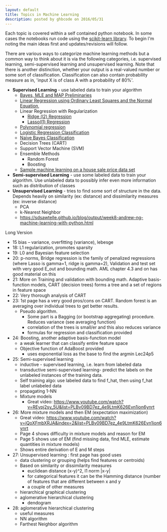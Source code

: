 ```yaml
---
layout: default
title: Topics in Machine Learning
description: posted by ghbcode on 2016/05/31
---
```



Each topic is covered within a self contained python notebook. In some cases the notebooks run code using the [scikit-learn library](http://scikit-learn.org/stable/modules/classes.html). To begin I'm noting the main ideas first and updates/revisions will follow.

There are various ways to categorize machine learning methods but a common way to think about it is via the following  categories, i.e. supervised learning, semi-supervised learning and unsupervised learning. Note that there is another distinction, whether your output is a real-valued number or some sort of classification. Classification can also contain probability measure as in, 'input X is of class A with a probability of 80%'.

* **Supervised Learning** - use labeled data to train your algorithm
  * [Bayes, MLE and MAP Preliminaries](/website/notebooks/Bayes-MLE-MAP.html)
  * [Linear Regression using Ordinary Least Squares and the Normal Equation](/website/notebooks/linear-regression-ols-normal-equation.html), 
  * Linear Regression with Regularization
    * [Ridge (l2) Regression](/website/notebooks/Ridge-regression.html)
    * [Lasso(l1) Regression](/website/notebooks/Lasso-l1-regression.html)
  * [Polynomial regression](/website/notebooks/polynomial-regression.html)
  * [Logistic Regression Classification](/website/notebooks/logistic-regression-classification.html)
  * [Naive Bayes Classification](/website/notebooks/Naive-bayes.html)
  * Decision Trees (CART)
  * Support Vector Machine (SVM)
  * Ensemble Methods
    * Random Forest
    * Boosting
  * [Sample machine learning on a house sale price data set](/website/notebooks/ml_house_sale_price.html)
* **Semi-supervised Learning** - use some labeled data to train your algorithm. Use unlabeled data to possibly infer even more information such as distribution of classes
* **Unsupervised Learning** - tries to find some sort of structure in the data. Depends heavily on similarity (ex: distance) and dissimilarity measures (ex: inverse distance)
  * PCA
  * k-Nearest Neighbor
  * https://sdsawtelle.github.io/blog/output/week8-andrew-ng-machine-learning-with-python.html


Long Version
* 15 bias – variance, overfitting (variance), lebesge
* 18: L1 regularization, promotes sparsity
* 19: L0 and Bayesian feature selection
* 20: p-norms, Bridge regression is the family of penalized regressions (where Lasso is gamma=1, ridge is gamma=2), Validation and test set with very good E_out and bounding math. AML chapter 4.3 and on has good material on this
* 21: More on Training and validation with bounding math. Adaptive basis-function models, CART (decision trees) forms a tree and a set of regions in feature space
* 22: Very thorough analysis of CART
* 23: 1st page has a very good pros/cons on CART. Random forest is an averaging over individual trees to get better results. 
  * Pseudo algorithm. 
    * Some part is a Bagging (or bootstrap aggregating) procedure. Reduces variance (see averaging function)
    * correlation of the trees is small/er and this also reduces variance
    * formulas for regression and classification provided
* 24: Boosting, another adaptive basis-function model
  * a weak learner that can classify entire feature space 
  * Objective function of AdaBoost provided
    * uses exponential loss as the base to find the argmin Lec24p5
* 25: Semi-supervised learning
  * inductive - supervised learning, i.e. learn from labeled data
  * transductive semi-supervised learning- predict the labels on the unlabeled instances of the training data.
  * Self training algo: use labeled data to find f_hat, then using f_hat label unlabeled data
  * propagating 1-NN
  * Mixture models
    * Great video: https://www.youtube.com/watch?v=REypj2sy_5U&list=PLBv09BD7ez_4e9LtmK626Evn1ion6ynrt
* 26: More mixture models and then EM (expectation maximization)
  * Great video: https://www.youtube.com/watch?v=iQoXFmbXRJA&index=2&list=PLBv09BD7ez_4e9LtmK626Evn1ion6ynrt
  * Page 4 shows difficulty in mixture models and reason for EM
  * Page 5 shows use of EM (find missing data, find MLE, estimate quantities in mixture models)
  * Shows entire derivation of E and M steps
* 27: Unsupervised learning : first page has good uses 
  * data clustering or grouping (helps find features or centroids)
  * Based on similarity or dissimilarity measures
    * euclidean distance (x-y)^2, l1 norm |x-y|
    * for categorical features it can be the Hamming distance (number of features that are different between x and y
    * a couple of other measures
  * hierarchical graphical clustering 
  * aglomerative hierarchical clustering 
    * dendogram
* 28: aglomerative hierarchical clustering 
  * useful measures
  * NN algorithm
  * Farthest Neighbor algorithm
